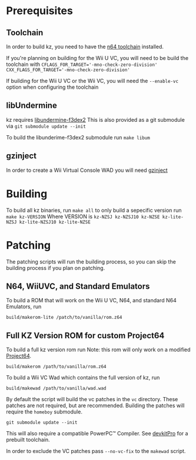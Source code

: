 # Prerequisites
## Toolchain
In order to build kz, you need to have the [n64 toolchain](https://github.com/glankk/n64) installed.

If you're planning on building for the Wii U VC, you will need to be build
the toolchain with `CFLAGS_FOR_TARGET='-mno-check-zero-division' CXX_FLAGS_FOR_TARGET='-mno-check-zero-division'`

If building for the Wii U VC or the Wii VC, you will need the `--enable-vc` option when configuring the toolchain

## libUndermine
kz requires [libundermine-f3dex2](https://github.com/krimtonz/libundermine) This is also provided as a git submodule via `git submodule update --init`

To build the libunderime-f3dex2 submodule run `make libum`

## gzinject
In order to create a Wii Virtual Console WAD you will need [gzinject](https://github.com/krimtonz/gzinject)

# Building
To build all kz binaries, run `make all` to only build a sepecific version run `make kz-VERSION` Where VERSION is
`kz-NZSJ kz-NZSJ10 kz-NZSE kz-lite-NZSJ kz-lite-NZSJ10 kz-lite-NZSE`

# Patching
The patching scripts will run the building process, so you can skip the building process if you plan on patching.

## N64, WiiUVC, and Standard Emulators
To build a ROM that will work on the Wii U VC, N64, and standard N64 Emulators, run

    build/makerom-lite /patch/to/vanilla/rom.z64

## Full KZ Version ROM for custom Project64
To build a full kz version rom run
Note: this rom will only work on a modified [Project64](https://drive.google.com/file/d/1Ttd0sLqYF2VGZsFOwcWVT7issqgVeyo-/view).

    build/makerom /path/to/vanilla/rom.z64


To build a Wii VC Wad which contains the full
version of kz, run

    build/makewad /path/to/vanilla/wad.wad

By default the script will build the vc patches in the `vc` directory.  These patches are not required, but are recommended.  Building the patches will require the `homeboy` submodule.

    git submodule update --init

This will also require a compatible PowerPC&trade; Compiler.  See [devkitPro](https://devkitpro.org/) for a prebuilt toolchain.

In order to exclude the VC patches pass `--no-vc-fix` to the `makewad` script.